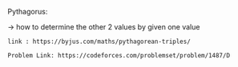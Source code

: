 Pythagorus:

  -> how to determine the other 2 values by given one value
  
    link : https://byjus.com/maths/pythagorean-triples/
    
    Problem Link: https://codeforces.com/problemset/problem/1487/D

